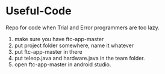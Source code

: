 # Useful-Code
Repo for code when Trial and Error programmers are too lazy.
1. make sure you have ftc-app-master
2. put project folder somewhere, name it whatever
3. put ftc-app-master in there
4. put teleop.java and hardware.java in the team folder.
5. open ftc-app-master in android studio.

